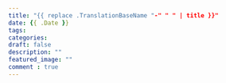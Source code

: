 ```yaml
---
title: "{{ replace .TranslationBaseName "-" " " | title }}"
date: {{ .Date }}
tags:
categories:
draft: false
description: ""
featured_image: ""
comment : true
---
```

